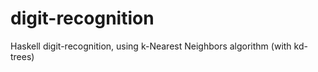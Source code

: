 # digit-recognition

Haskell digit-recognition, using k-Nearest Neighbors algorithm (with kd-trees)


